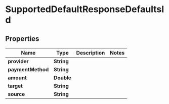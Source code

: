 

# SupportedDefaultResponseDefaultsId


## Properties

| Name | Type | Description | Notes |
|------------ | ------------- | ------------- | -------------|
|**provider** | **String** |  |  |
|**paymentMethod** | **String** |  |  |
|**amount** | **Double** |  |  |
|**target** | **String** |  |  |
|**source** | **String** |  |  |



